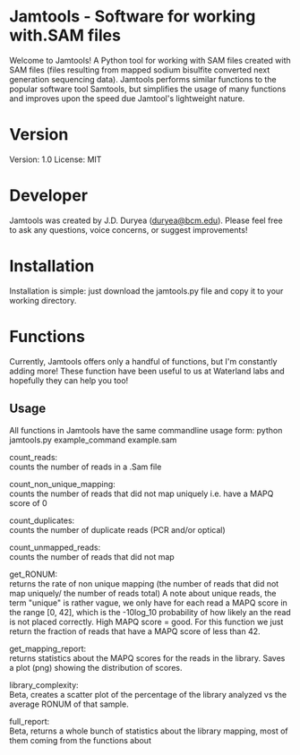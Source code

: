 # Jamtools - Software for working with.SAM files
Welcome to Jamtools! A Python tool for working with SAM files created with SAM files (files resulting from mapped sodium bisulfite converted next generation sequencing data). Jamtools performs similar functions to the popular software tool Samtools, but simplifies the usage of many functions and improves upon the speed due Jamtool's lightweight nature. 

# Version
Version: 1.0
License: MIT

# Developer
Jamtools was created by J.D. Duryea (duryea@bcm.edu). Please feel free to ask any questions, voice concerns, or suggest improvements!

# Installation
Installation is simple: just download the jamtools.py file and copy it to your working directory.

# Functions
Currently, Jamtools offers only a handful of functions, but I'm constantly adding more! These function have been useful to us at Waterland labs and hopefully they can help you too!

## Usage
All functions in Jamtools have the same commandline usage form:
python jamtools.py example_command example.sam

count_reads:				        
counts the number of reads in a .Sam file

count_non_unique_mapping:		
counts the number of reads that did not map uniquely i.e. have a MAPQ score of 0

count_duplicates:			      
counts the number of duplicate reads (PCR and/or optical)

count_unmapped_reads:			  
counts the number of reads that did not map

get_RONUM:				          
returns the rate of non unique mapping (the number of reads that did not map uniquely/ the number of reads                                 total) A note about unique reads, the term "unique" is rather vague, we only have for each read a MAPQ score                               in the range [0, 42], which is the -10log_10 probability of how likely an the read is not placed correctly.                               High MAPQ score = good. For this function we just return the fraction of reads that have a MAPQ score of less                             than 42.

get_mapping_report:         
returns statistics about the MAPQ scores for the reads in the library. Saves a plot (png) showing the                                     distribution of scores.

library_complexity:         
Beta, creates a scatter plot of the percentage of the library analyzed vs the average RONUM of that sample.

full_report:                
Beta, returns a whole bunch of statistics about the library mapping, most of them coming from the functions                               about
